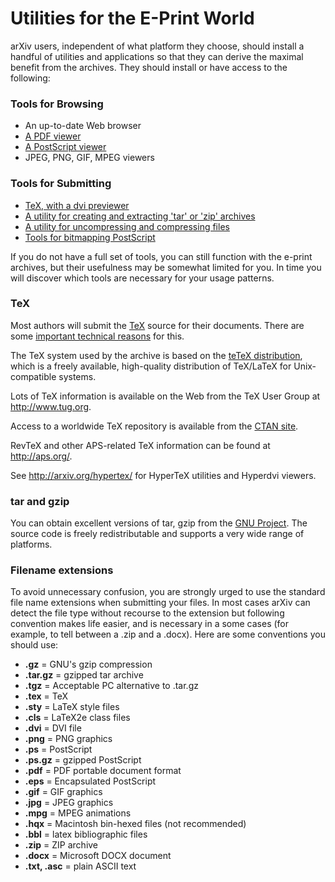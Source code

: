 Utilities for the E-Print World
===============================

arXiv users, independent of what platform they choose, should install a
handful of utilities and applications so that they can derive the
maximal benefit from the archives. They should install or have access to
the following:

### Tools for Browsing

-   An up-to-date Web browser
-   [A PDF viewer](config_browser#pdf)
-   [A PostScript viewer](config_browser#ps)
-   JPEG, PNG, GIF, MPEG viewers

### Tools for Submitting

-   [TeX, with a dvi previewer](#tex)
-   [A utility for creating and extracting 'tar' or 'zip'
    archives](#taretc)
-   [A utility for uncompressing and compressing files](#taretc)
-   [Tools for bitmapping PostScript](bitmap)

If you do not have a full set of tools, you can still function with the
e-print archives, but their usefulness may be somewhat limited for you.
In time you will discover which tools are necessary for your usage
patterns.

<span id="tex"></span>
### TeX

Most authors will submit the [TeX](tex) source for their documents.
There are some [important technical reasons](faq/whytex) for this.

The TeX system used by the archive is based on the [teTeX
distribution](http://www.tug.org/tetex/), which is a freely available,
high-quality distribution of TeX/LaTeX for Unix-compatible systems.

Lots of TeX information is available on the Web from the TeX User Group
at <http://www.tug.org>.

Access to a worldwide TeX repository is available from the [CTAN
site](http://ctan.org).

RevTeX and other APS-related TeX information can be found at
<http://aps.org/>.

See <http://arxiv.org/hypertex/> for HyperTeX utilities and Hyperdvi
viewers.

<span id="taretc"></span>
### tar and gzip

You can obtain excellent versions of tar, gzip from the [GNU
Project](http://www.gnu.org/). The source code is freely redistributable
and supports a very wide range of platforms.

<span id="extensions"></span>
### Filename extensions

To avoid unnecessary confusion, you are strongly urged to use the
standard file name extensions when submitting your files. In most cases
arXiv can detect the file type without recourse to the extension but
following convention makes life easier, and is necessary in a some cases
(for example, to tell between a .zip and a .docx). Here are some
conventions you should use:

-   **.gz** = GNU's gzip compression
-   **.tar.gz** = gzipped tar archive
-   **.tgz** = Acceptable PC alternative to .tar.gz
-   **.tex** = TeX
-   **.sty** = LaTeX style files
-   **.cls** = LaTeX2e class files
-   **.dvi** = DVI file
-   **.png** = PNG graphics
-   **.ps** = PostScript
-   **.ps.gz** = gzipped PostScript
-   **.pdf** = PDF portable document format
-   **.eps** = Encapsulated PostScript
-   **.gif** = GIF graphics
-   **.jpg** = JPEG graphics
-   **.mpg** = MPEG animations
-   **.hqx** = Macintosh bin-hexed files (not recommended)
-   **.bbl** = latex bibliographic files
-   **.zip** = ZIP archive
-   **.docx** = Microsoft DOCX document
-   **.txt, .asc** = plain ASCII text
